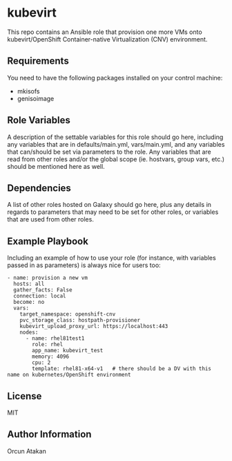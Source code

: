 # kubevirt
This repo contains an Ansible role that provision one more VMs onto kubevirt/OpenShift Container-native Virtualization (CNV) environment.

Requirements
------------

You need to have the following packages installed on your control machine:

- mkisofs
- genisoimage

Role Variables
--------------

A description of the settable variables for this role should go here, including any variables that are in defaults/main.yml, vars/main.yml, and any variables that can/should be set via parameters to the role. Any variables that are read from other roles and/or the global scope (ie. hostvars, group vars, etc.) should be mentioned here as well.

Dependencies
------------

A list of other roles hosted on Galaxy should go here, plus any details in regards to parameters that may need to be set for other roles, or variables that are used from other roles.

Example Playbook
----------------

Including an example of how to use your role (for instance, with variables passed in as parameters) is always nice for users too:

    - name: provision a new vm
      hosts: all
      gather_facts: False
      connection: local
      become: no
      vars:
        target_namespace: openshift-cnv
        pvc_storage_class: hostpath-provisioner
        kubevirt_upload_proxy_url: https://localhost:443
        nodes:
          - name: rhel81test1
            role: rhel
            app_name: kubevirt_test
            memory: 4096
            cpu: 2
            template: rhel81-x64-v1   # there should be a DV with this name on kubernetes/OpenShift environment

License
-------

MIT

Author Information
------------------

Orcun Atakan
